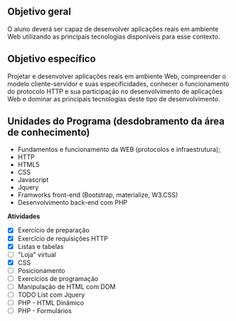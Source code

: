## Objetivo geral
O aluno deverá ser capaz de desenvolver aplicações reais em ambiente Web utilizando as principais tecnologias disponíveis para esse contexto.

## Objetivo específico
Projetar e desenvolver aplicações reais em ambiente Web, compreender o modelo cliente-servidor e suas especificidades, conhecer o funcionamento do protocolo HTTP e sua participação no desenvolvimento de aplicações Web e dominar as principais tecnologias deste tipo de desenvolvimento.

## Unidades do Programa (desdobramento da área de conhecimento)
- Fundamentos e funcionamento da WEB (protocolos e infraestrutura);
- HTTP
- HTML5
- CSS
- Javascript
- Jquery
- Framworks front-end (Bootstrap, materialize, W3.CSS)
- Desenvolvimento back-end com PHP

**Atividades**

- [x] Exercício de preparação
- [x] Exercício de requisições HTTP
- [x] Listas e tabelas
- [ ] "Loja" virtual
- [x] CSS
- [ ] Posicionamento
- [ ] Exercícios de programação
- [ ] Manipulação de HTML com DOM
- [ ] TODO List com Jquery
- [ ] PHP - HTML Dinâmico
- [ ] PHP - Formulários

